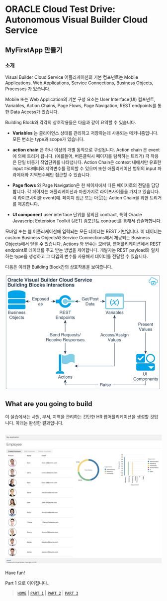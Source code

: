 # ORACLE Cloud Test Drive: Autonomous Visual Builder Cloud Service

## MyFirstApp 만들기

### 소개
Visual Builder Cloud Service 어플리케이션의 기본 컴포넌트는 Mobile Applications, Web Applications, Service Connections, Business Objects, Processes 가 있습니다.

Mobile 또는 Web Application의 기본 구성 요소는 User Interface(UI) 컴포넌트, Variables, Action Chains, Page Flows, Page Navigation, REST endpoints를 통한 Data Access가 있습니다.

Building Block와 각각의 상호작용들은 다음과 같이 요약할 수 있습니다.

+ **Variables** 는 클라이언스 상태를 관리하고 저장하는데 사용되는 메커니즘입니다. 모든 변소는 type과 scope가 있습니다.

+ **action chain** 은 하나 이상의 개별 동작으로 구성됩니다. Action chain 은 event에 의해 트리거 됩니다. (예를들어, 버튼클릭시 페이지를 탐색하는 트리거) 각 작용은 단일 비동기 작업단위를 나타냅니다. Action Chain은 context 내에서만 유효한 input 파라메터와 지역변수를 정의할 수 있으며 또한 애플리케이션 범위의 input 파라메터와 지역변수에만 접근할 수 있습니다.

+ **Page flows** 와 Page Navigation은 한 페이지에서 다른 페이지로의 전달을 담당합니다. 각 페이지는 애플리케이션과 마찬가지로 라이프사이클을 가지고 있습니다. 각 라이프사이클 event(예. 페이지 접근 또는 아웃)는 Action Chain을 위한 트리거를 제공합니다.

+ **UI component** user interface 단위를 정의된 contract, 특히 Oracle Javascript Extension Toolkit (JET) 컴포넌트 contract를 통해서 캡슐화합니다.

모바일 또는 웹 어플리케이션에 입력되는 모든 데이터는 REST 기반입니다. 이 데이터는 custom Business Objects와 Service Connections에서 제공되는 Business Objects에서 얻을 수 있습니다. Actions 와 변수는 모바일, 웹어플리케이션에서 REST endpoint로 데이터를 주고 받는 방법을 제어합니다. 개발자는 REST payload와 일치하는 type을 생성하고 그 타입의 변수를 사용해서 데이터를 전달할 수 있습니다.

다음은 이러한 Building Block간의 상호작용을 보여줍니다.

![alt text](../resources/images/bo/bb-interactions.png "Logo Title Text 1")

## What are you going to build
이 실습에서는 사원, 부서, 지역을 관리하는 간단한 HR 웹어플리케이션을 생성할 것입니다.
아래는 완성한 결과입니다.

![Finished Application](../resources/images/graph/107-new.png "Finished Application")
----
Have fun!

Part 1 으로 이어집니다..

> [`HOME`](../README.md) | [`PART 1`](PART_1.md) | [`PART 2`](PART_2.md) | [`PART 3`](PART_3.md)

